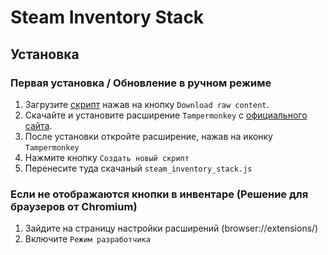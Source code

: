 # Steam Inventory Stack
## Установка
### Первая установка / Обновление в ручном режиме

1. Загрузите [скрипт](steam_inventory_stack.js) нажав на кнопку `Download raw content`.
2. Скачайте и установите расширение `Tampermonkey` с [официального сайта](https://www.tampermonkey.net/).
3. После установки откройте расширение, нажав на иконку `Tampermonkey`
4. Нажмите кнопку `Создать новый скрипт`
5. Перенесите туда скачаный `steam_inventory_stack.js`

### Если не отображаются кнопки в инвентаре (Решение для браузеров от Chromium)
1. Зайдите на страницу настройки расширений (browser://extensions/)
2. Включите `Режим разработчика`
